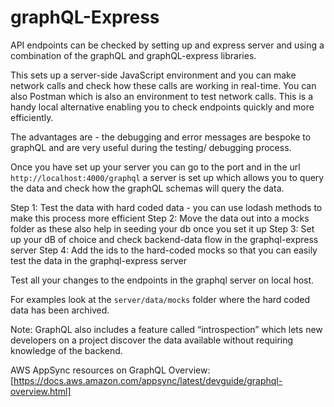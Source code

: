 
# graphQL-Express

API endpoints can be checked by setting up and express server and using a combination of the  graphQL and graphQL-express libraries.

This sets up  a server-side JavaScript environment and you can make network calls and check how these calls are working in real-time. You can also Postman which is also an environment to test network calls. This is a handy local alternative enabling you to check endpoints quickly and more efficiently.

The advantages are - the debugging and error messages are bespoke to graphQL and are very useful during the testing/ debugging process.

Once you have set up your server you can go to the port and in the url `http://localhost:4000/graphql` a server is set up which allows you to query the data and check how the graphQL schemas will query the data.

Step 1: 
Test the data with hard coded data - you can use lodash methods to make this process more efficient
Step 2:
Move the data out into a mocks folder as these also help in seeding your db once you set it up
Step 3:
Set up your dB of choice and check backend-data flow in the graphql-express server
Step 4:
Add the ids to the hard-coded mocks so that you can easily test the data in the graphql-express server

Test all your changes to the endpoints in the graphql server on local host.

For examples look at the `server/data/mocks` folder where the hard coded data has been archived.

Note: GraphQL also includes a feature called “introspection” which lets new developers on a project discover the data available without requiring knowledge of the backend.


AWS AppSync resources on GraphQL
Overview:
[https://docs.aws.amazon.com/appsync/latest/devguide/graphql-overview.html]